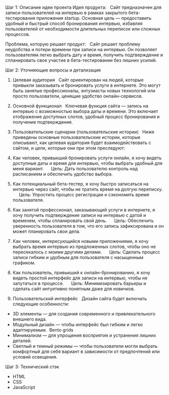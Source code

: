 Шаг 1: Описание идеи проекта
Идея продукта:  
Сайт предназначен для записи пользователей на интервью в рамках закрытого бета-тестирования приложения startup. Основная цель — предоставить удобный и быстрый способ бронирования интервью, избавляя пользователей от необходимости длительных переписок или сложных процессов.


Проблема, которую решает продукт:  
Сайт решает проблему неудобства и потери времени при записи на интервью. Он позволяет пользователям легко выбрать дату и время, получить подтверждение и спланировать свое участие в бета-тестировании без лишних усилий.


Шаг 2: Уточняющие вопросы и детализация
1. Целевая аудитория  
Сайт ориентирован на людей, которые привыкли заказывать и бронировать услуги в интернете. Это могут быть занятые профессионалы, энтузиасты новых технологий или просто пользователи, ценящие удобство онлайн-сервисов.


2. Основной функционал  
Ключевая функция сайта — запись на интервью с возможностью выбора даты и времени. Это включает отображение доступных слотов, удобный процесс бронирования и получение подтверждения.


3. Пользовательские сценарии (пользовательские истории)  
Ниже приведены основные пользовательские истории, которые описывают, как целевая аудитория будет взаимодействовать с сайтом, и цели, которые они при этом преследуют:

1. Как человек, привыкший бронировать услуги онлайн, я хочу видеть доступные даты и время для интервью, чтобы выбрать удобный для меня вариант.  
   Цель: Дать пользователю контроль над расписанием и обеспечить удобство выбора.

  

2. Как потенциальный бета-тестер, я хочу быстро записаться на интервью через сайт, чтобы не тратить время на долгую переписку.  
   Цель: Упростить процесс регистрации и сэкономить время пользователя.

  

3. Как занятой профессионал, заказывающий услуги в интернете, я хочу получить подтверждение записи на интервью с датой и временем, чтобы спланировать свой день.  
   Цель: Обеспечить уверенность пользователя в том, что его запись зафиксирована и он может планировать свои дела.

  

4. Как человек, интересующийся новыми приложениями, я хочу выбрать время интервью из предложенных слотов, чтобы оно не пересекалось с моими другими делами.  
   Цель: Сделать процесс записи гибким и удобным для пользователя с насыщенным графиком.

  

5. Как пользователь, привыкший к онлайн-бронированию, я хочу видеть простой интерфейс для записи на интервью, чтобы не запутаться в процессе.  
   Цель: Минимизировать барьеры и сделать сайт интуитивно понятным даже для новичков.

  

4. Пользовательский интерфейс  
Дизайн сайта будет включать следующие особенности:  
- 3D элементы — для создания современного и привлекательного внешнего вида.  
- Модульный дизайн — чтобы интерфейс был гибким и легко адаптируемым.  Bento grids
- Минимализм — для упрощения восприятия и устранения лишних деталей.  
- Светлый и темный режимы — чтобы пользователи могли выбрать комфортный для себя вариант в зависимости от предпочтений или условий освещения. 

Шаг 3: Технический стэк
- HTML
- CSS
- JavaScript